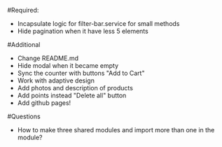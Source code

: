 #Required:
- Incapsulate logic for filter-bar.service for small methods
- Hide pagination when it have less 5 elements

#Additional
- Change README.md
- Hide modal when it became empty
- Sync the counter with buttons "Add to Cart"
- Work with adaptive design
- Add photos and description of products
- Add points instead "Delete all" button
- Add github pages!

#Questions
- How to make three shared modules and import more than one in the module?